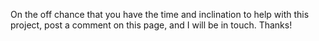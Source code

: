 On the off chance that you have the time and inclination to help with this project, post a comment on this page, and I will be in touch. Thanks!